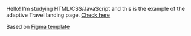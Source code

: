 Hello! I'm studying HTML/CSS/JavaScript and this is the example of the adaptive Travel landing page.
[Check here](https://galachernikova.github.io/travel/)

Based on [Figma template](https://www.figma.com/)
